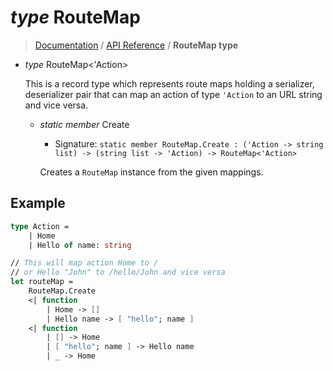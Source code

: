 # *type* RouteMap

> [Documentation](?) / [API Reference](API.md) / **RouteMap type**

* *type* RouteMap<'Action>

    This is a record type which represents route maps holding a serializer, deserializer pair that can map an action of type `'Action` to an URL string and vice versa.

    * *static member* Create
        * Signature: `static member RouteMap.Create : ('Action -> string list) -> (string list -> 'Action) -> RouteMap<'Action>`

        Creates a `RouteMap` instance from the given mappings.

## Example

```fsharp
type Action =
    | Home
    | Hello of name: string

// This will map action Home to /
// or Hello "John" to /hello/John and vice versa
let routeMap =
    RouteMap.Create
    <| function
        | Home -> []
        | Hello name -> [ "hello"; name ]
    <| function
        | [] -> Home
        | [ "hello"; name ] -> Hello name
        | _ -> Home
```
